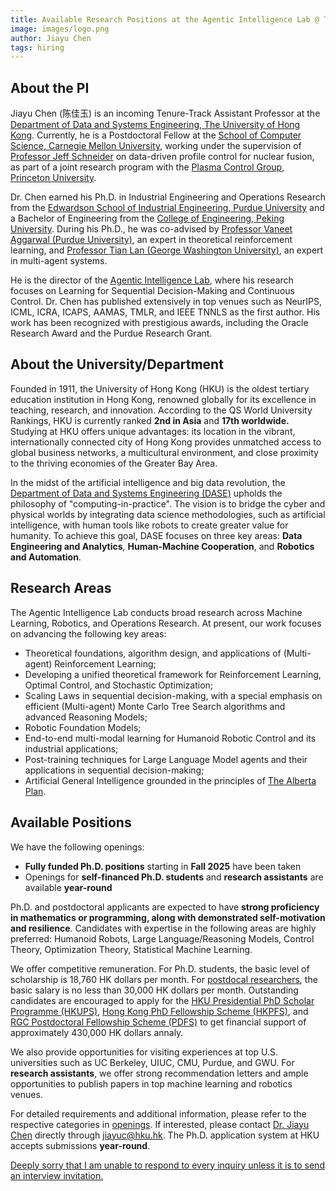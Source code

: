 ```yaml
---
title: Available Research Positions at the Agentic Intelligence Lab @ The University of Hong Kong
image: images/logo.png
author: Jiayu Chen
tags: hiring
---
```


## About the PI

Jiayu Chen (陈佳玉) is an incoming Tenure-Track Assistant Professor at the [Department of Data and Systems Engineering, The University of Hong Kong](https://www.dase.hku.hk/). Currently, he is a Postdoctoral Fellow at the [School of Computer Science, Carnegie Mellon University](https://www.cs.cmu.edu/), working under the supervision of [Professor Jeff Schneider](https://www.cs.cmu.edu/~schneide/) on data-driven profile control for nuclear fusion, as part of a joint research program with the [Plasma Control Group, Princeton University](https://control.princeton.edu/). 

Dr. Chen earned his Ph.D. in Industrial Engineering and Operations Research from the [Edwardson School of Industrial Engineering, Purdue University](https://engineering.purdue.edu/IE) and a Bachelor of Engineering from the [College of Engineering, Peking University](https://www.coe.pku.edu.cn/). During his Ph.D., he was co-advised by [Professor Vaneet Aggarwal (Purdue University)](https://engineering.purdue.edu/CLANLabs), an expert in theoretical reinforcement learning, and [Professor Tian Lan (George Washington University)](https://www2.seas.gwu.edu/~tlan/), an expert in multi-agent systems.  

He is the director of the [Agentic Intelligence Lab](https://agentic-intelligence-lab.org/), where his research focuses on Learning for Sequential Decision-Making and Continuous Control. Dr. Chen has published extensively in top venues such as NeurIPS, ICML, ICRA, ICAPS, AAMAS, TMLR, and IEEE TNNLS as the first author. His work has been recognized with prestigious awards, including the Oracle Research Award and the Purdue Research Grant.  

## About the University/Department

Founded in 1911, the University of Hong Kong (HKU) is the oldest tertiary education institution in Hong Kong, renowned globally for its excellence in teaching, research, and innovation. According to the QS World University Rankings, HKU is currently ranked **2nd in Asia** and **17th worldwide.** Studying at HKU offers unique advantages: its location in the vibrant, internationally connected city of Hong Kong provides unmatched access to global business networks, a multicultural environment, and close proximity to the thriving economies of the Greater Bay Area.

In the midst of the artificial intelligence and big data revolution, the [Department of Data and Systems Engineering (DASE)](https://www.dase.hku.hk/about-us/introduction) upholds the philosophy of "computing-in-practice". The vision is to bridge the cyber and physical worlds by integrating data science methodologies, such as artificial intelligence, with human tools like robots to create greater value for humanity. To achieve this goal, DASE focuses on three key areas: **Data Engineering and Analytics**, **Human-Machine Cooperation**, and **Robotics and Automation**.

## Research Areas

The Agentic Intelligence Lab conducts broad research across Machine Learning, Robotics, and Operations Research. At present, our work focuses on advancing the following key areas:

- Theoretical foundations, algorithm design, and applications of (Multi-agent) Reinforcement Learning;  
- Developing a unified theoretical framework for Reinforcement Learning, Optimal Control, and Stochastic Optimization;  
- Scaling Laws in sequential decision-making, with a special emphasis on efficient (Multi-agent) Monte Carlo Tree Search algorithms and advanced Reasoning Models;  
- Robotic Foundation Models;  
- End-to-end multi-modal learning for Humanoid Robotic Control and its industrial applications;  
- Post-training techniques for Large Language Model agents and their applications in sequential decision-making;
- Artificial General Intelligence grounded in the principles of [The Alberta Plan](http://www.incompleteideas.net/Talks/AlbertaPlan.pdf).

## Available Positions 

We have the following openings:

<!-- - **Two fully funded Ph.D. positions** starting in **Fall 2025 (as early as July)**
- Openings for **postdoctoral researchers**, **self-financed Ph.D. students**, **part-time Ph.D. students**, **research assistants**, and **visiting scholars** are available **year-round**  -->

- **Fully funded Ph.D. positions** starting in **Fall 2025** have been taken 
- Openings for **self-financed Ph.D. students** and  **research assistants** are available **year-round**

Ph.D. and postdoctoral applicants are expected to have **strong proficiency in mathematics or programming, along with demonstrated self-motivation and resilience**. Candidates with expertise in the following areas are highly preferred: Humanoid Robots, Large Language/Reasoning Models, Control Theory, Optimization Theory, Statistical Machine Learning.

We offer competitive remuneration. For Ph.D. students, the basic level of scholarship is 18,760 HK dollars per month. For [postdocal researchers](https://www.hr.hku.hk/career_opportunities/pdf-rap.html), the basic salary is no less than 30,000 HK dollars per month. Outstanding candidates are encouraged to apply for the [HKU Presidential PhD Scholar Programme (HKUPS)](https://gradsch.hku.hk/prospective_students/fees_scholarships_and_financial_support/hku_presidential_phd_scholar_programme), [Hong Kong PhD Fellowship Scheme (HKPFS)](https://gradsch.hku.hk/prospective_students/fees_scholarships_and_financial_support/hong_kong_phd_fellowship_scheme), and [RGC Postdoctoral Fellowship Scheme (PDFS)](https://www.ugc.edu.hk/eng/rgc/funding_opport/pdfs/) to get financial support of approximately 430,000 HK dollars annaly.

We also provide opportunities for visiting experiences at top U.S. universities such as UC Berkeley, UIUC, CMU, Purdue, and GWU. For **research assistants**, we offer strong recommendation letters and ample opportunities to publish papers in top machine learning and robotics venues.

For detailed requirements and additional information, please refer to the respective categories in [openings](https://agentic-intelligence-lab.org/openings/).  If interested, please contact [Dr. Jiayu Chen](https://agentic-intelligence-lab.org/members/jiayu-chen.html) directly through <u>jiayuc@hku.hk</u>. The Ph.D. application system at HKU accepts submissions **year-round**.

<u>Deeply sorry that I am unable to respond to every inquiry unless it is to send an interview invitation.</u>